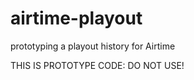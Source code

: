 airtime-playout
===============

prototyping a playout history for Airtime

THIS IS PROTOTYPE CODE: DO NOT USE!
